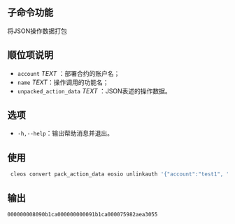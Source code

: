 ## 子命令功能
将JSON操作数据打包

## 顺位项说明
- `account` _TEXT_ ：部署合约的账户名；
- `name` _TEXT_：操作调用的功能名；
- `unpacked_action_data` _TEXT_ ：JSON表述的操作数据。

## 选项

- `-h,--help`：输出帮助消息并退出。

## 使用
```sh
 cleos convert pack_action_data eosio unlinkauth '{"account":"test1", "code":"test2", "type":"eosioeosio"}'
```

## 输出


```console
000000008090b1ca000000000091b1ca000075982aea3055
```
